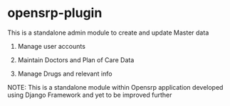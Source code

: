 # opensrp-plugin
This is a standalone admin module to create and update Master data

1. Manage user accounts

2. Maintain Doctors and Plan of Care Data

3. Manage Drugs and relevant info

NOTE: This is a standalone module within Opensrp application developed using Django Framework and yet to be improved further
